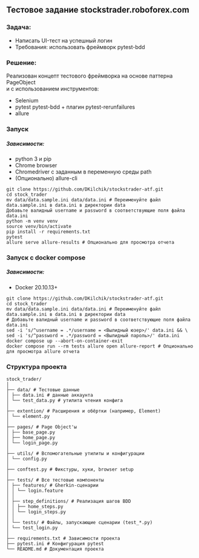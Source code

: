 ## Тестовое задание stockstrader.roboforex.com

### Задача:
* Написать UI-тест на успешный логин
* Требования: использовать фреймворк pytest-bdd

### Решение:
Реализован концепт тестового фреймворка на основе паттерна PageObject <br>
и с использованием инструментов:
* Selenium
* pytest pytest-bdd + плагин pytest-rerunfailures
* allure

### Запуск 
##### Зависимости:
* python 3 и pip
* Chrome browser
* Chromedriver с заданным в переменную среды path
* (Опционально) allure-cli
```
git clone https://github.com/DKilchik/stockstrader-atf.git
cd stock_trader
mv data/data.sample.ini data/data.ini # Переименуйте файл data.sample.ini в data.ini в директории data
Добавьте валидный username и password в соответствующие поля файла data.ini
python -m venv venv
source venv/bin/activate
pip install -r requirements.txt
pytest
allure serve allure-results # Опционально для просмотра отчета 
```

### Запуск c docker compose
##### Зависимости:
* Docker 20.10.13+
```
git clone https://github.com/DKilchik/stockstrader-atf.git
cd stock_trader
mv data/data.sample.ini data/data.ini # Переименуйте файл data.sample.ini в data.ini в директории data
# Добавьте валидный username и password в соответствующие поля файла data.ini
sed -i 's/^username = .*/username = <Вылидный юзер>/' data.ini && \
sed -i 's/^password = .*/password = <Вылидный пароль>/' data.ini
docker compose up --abort-on-container-exit
docker compose run --rm tests allure open allure-report # Опционально для просмотра allure отчета
```

### Структура проекта

```commandline
stock_trader/
│
├── data/ # Тестовые данные
│ ├── data.ini # данные аккаунта
│ └── test_data.py # утилита чтения конфига
│
├── extention/ # Расширения и обёртки (например, Element)
│ └── element.py
│
├── pages/ # Page Object'ы
│ ├── base_page.py
│ ├── home_page.py
│ └── login_page.py
│
├── utils/ # Вспомогательные утилиты и конфигурации
│ └── config.py
│
├── conftest.py # Фикстуры, хуки, browser setup
│
├── tests/ # Все тестовые компоненты
│ ├── features/ # Gherkin-сценарии
│ │ └── login.feature
│ │
│ ├── step_definitions/ # Реализация шагов BDD
│ │ ├── home_steps.py
│ │ └── login_steps.py
│ │
│ └── tests/ # Файлы, запускающие сценарии (test_*.py)
│ └── test_login.py
│
├── requirements.txt # Зависимости проекта
├── pytest.ini # Конфигурация pytest
└── README.md # Документация проекта
```